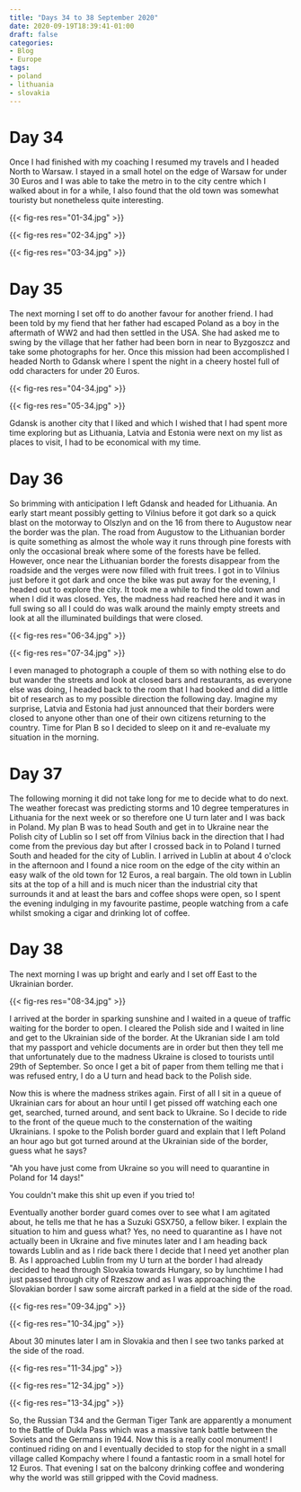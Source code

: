 ```yaml
---
title: "Days 34 to 38 September 2020"
date: 2020-09-19T18:39:41-01:00
draft: false
categories:
- Blog
- Europe
tags:
- poland
- lithuania
- slovakia
---
```


# Day 34

Once I had finished with my coaching I resumed my travels and I headed North to Warsaw. I stayed in a small hotel on the edge of Warsaw for under 30 Euros and I was able to take the metro in to the city centre which I walked about in for a while, I also found that the old town was somewhat touristy but nonetheless quite interesting.

{{< fig-res res="01-34.jpg" >}}

<!--more-->

{{< fig-res res="02-34.jpg" >}}

{{< fig-res res="03-34.jpg" >}}

# Day 35

The next morning I set off to do another favour for another friend. I had been told by my fiend that her father had escaped Poland as a boy in the aftermath of WW2 and had then settled in the USA. She had asked me to swing by the village that her father had been born in near to Byzgoszcz and take some photographs for her. Once this mission had been accomplished I headed North to Gdansk where I spent the night in a cheery hostel full of odd characters for under 20 Euros. 

{{< fig-res res="04-34.jpg" >}}

{{< fig-res res="05-34.jpg" >}}

Gdansk is another city that I liked and which I wished that I had spent more time exploring but as Lithuania, Latvia and Estonia were next on my list as places to visit, I had to be economical with my time.

# Day 36

So brimming with anticipation I left Gdansk and headed for Lithuania. An early start meant possibly getting to Vilnius before it got dark so a quick blast on the motorway to Olszlyn and on the 16 from there to Augustow near the border was the plan. The road from Augustow to the Lithuanian border is quite something as almost the whole way it runs through pine forests with only the occasional break where some of the forests have be felled. However, once near the Lithuanian border the forests disappear from the roadside and the verges were now filled with fruit trees. I got in to Vilnius just before it got dark and once the bike was put away for the evening, I headed out to explore the city. It took me a while to find the old town and when I did it was closed. Yes, the madness had reached here and it was in full swing so all I could do was walk around the mainly empty streets and look at all the illuminated buildings that were closed.

{{< fig-res res="06-34.jpg" >}}

{{< fig-res res="07-34.jpg" >}}

I even managed to photograph a couple of them so with nothing else to do but wander the streets and look at closed bars and restaurants, as everyone else was doing, I headed back to the room that I had booked and did a little bit of research as to my possible direction the following day. Imagine my surprise, Latvia and Estonia had just announced that their borders were closed to anyone other than one of their own citizens returning to the country. Time for Plan B so I decided to sleep on it and re-evaluate my situation in the morning. 

# Day 37

The following morning it did not take long for me to decide what to do next. The weather forecast was predicting storms and 10 degree temperatures in Lithuania for the next week or so therefore one U turn later and I was back in Poland. My plan B was to head South and get in to Ukraine near the Polish city of Lublin so I set off from Vilnius back in the direction that I had come from the previous day but after I crossed back in to Poland I turned South and headed for the city of Lublin. I arrived in Lublin at about 4 o'clock in the afternoon and I found a nice room on the edge of the city within an easy walk of the old town for 12 Euros, a real bargain. The old town in Lublin sits at the top of a hill and is much nicer than the industrial city that surrounds it and at least the bars and coffee shops were open, so I spent the evening indulging in my favourite pastime, people watching from a cafe whilst smoking a cigar and drinking lot of coffee.

# Day 38

The next morning I was up bright and early and I set off East to the Ukrainian border.

{{< fig-res res="08-34.jpg" >}}

I arrived at the border in sparking sunshine and I waited in a queue of traffic waiting for the border to open. I cleared the Polish side and I waited in line and get to the Ukrainian side of the border. At the Ukranian side I am told that my passport and vehicle documents are in order but then they tell me that unfortunately due to the madness Ukraine is closed to tourists until 29th of September. So once I get a bit of paper from them telling me that i was refused entry, I do a U turn and head back to the Polish side. 

Now this is where the madness strikes again. First of all I sit in a queue of Ukrainian cars for about an hour until I get pissed off watching each one get, searched, turned around, and sent back to Ukraine. So I decide to ride to the front of the queue much to the consternation of the waiting Ukrainians. I spoke to the Polish border guard and explain that I left Poland an hour ago but got turned around at the Ukrainian side of the border, guess what he says? 

"Ah you have just come from Ukraine so you will need to quarantine in Poland for 14 days!"

You couldn't make this shit up even if you tried to!

Eventually another border guard comes over to see what I am agitated about, he tells me that he has a Suzuki GSX750, a fellow biker. I explain the situation to him and guess what? Yes, no need to quarantine as I have not actually been in Ukraine and five minutes later and I am heading back towards Lublin and as I ride back there I decide that I need yet another plan B. As I approached Lublin from my U turn at the border I had already decided to head through Slovakia towards Hungary, so by lunchtime I had just passed through city of Rzeszow and as I was approaching the Slovakian border I saw some aircraft parked in a field at the side of the road.

{{< fig-res res="09-34.jpg" >}}

{{< fig-res res="10-34.jpg" >}}

About 30 minutes later I am in Slovakia and then I see two tanks parked at the side of the road.

{{< fig-res res="11-34.jpg" >}}

{{< fig-res res="12-34.jpg" >}}

{{< fig-res res="13-34.jpg" >}}

So, the Russian T34 and the German Tiger Tank are apparently a monument to the Battle of Dukla Pass which was a massive tank battle between the Soviets and the Germans in 1944. Now this is a really cool monument! I continued riding on and I eventually decided to stop for the night in a small village called Kompachy where I found a fantastic room in a small hotel for 12 Euros. That evening I sat on the balcony drinking coffee and wondering why the world was still gripped with the Covid madness.
